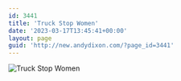 ```yaml
---
id: 3441
title: 'Truck Stop Women'
date: '2023-03-17T13:45:41+00:00'
layout: page
guid: 'http://new.andydixon.com/?page_id=3441'
---
```


![Truck Stop Women](https://i0.wp.com/assets.g8x2.ldn.idrivee2-23.com/posters/Truck%20Stop%20Women%2001.jpg?w=1200&ssl=1 "Truck Stop Women")